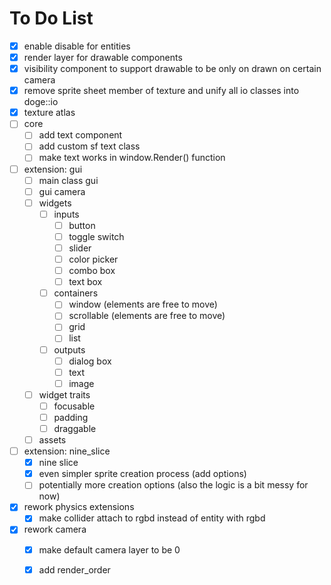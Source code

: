 # To Do List

- [x] enable disable for entities
- [x] render layer for drawable components
- [x] visibility component to support drawable to be only on drawn on certain camera
- [x] remove sprite sheet member of texture and unify all io classes into doge::io
- [x] texture atlas
- [ ] core
  - [ ] add text component
  - [ ] add custom sf text class
  - [ ] make text works in window.Render() function
  
- [ ] extension: gui
  - [ ] main class gui
  - [ ] gui camera
  - [ ] widgets
    - [ ] inputs
      - [ ] button
      - [ ] toggle switch
      - [ ] slider
      - [ ] color picker
      - [ ] combo box
      - [ ] text box
    - [ ] containers
      - [ ] window (elements are free to move)
      - [ ] scrollable (elements are free to move)
      - [ ] grid
      - [ ] list
    - [ ] outputs
      - [ ] dialog box
      - [ ] text
      - [ ] image
  - [ ] widget traits
    - [ ] focusable
    - [ ] padding
    - [ ] draggable
  - [ ] assets
- [ ] extension: nine_slice
  - [x] nine slice
  - [x] even simpler sprite creation process (add options)
  - [ ] potentially more creation options (also the logic is a bit messy for now)
- [x] rework physics extensions
  - [x] make collider attach to rgbd instead of entity with rgbd
- [x] rework camera
  - [x] make default camera layer to be 0
  - [x] add render_order

